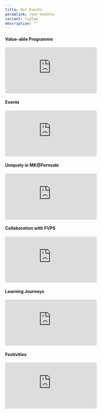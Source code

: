 ```yaml
---
title: Our Events
permalink: /our-events/
variant: tiptap
description: ""
---
```

<h4>Value-able Programme</h4>
<div class="iframe-wrapper">
<iframe allowfullscreen="true" frameborder="0" src="https://docs.google.com/presentation/d/e/2PACX-1vTCAzLG5rNJ1pGd6ufeDvS1l4xGBHIbkzU1ZuUowzqoIKYsh4ZWhoI7LSqniRatDGjNZqHgdugDP5Fx/embed?start=true&amp;loop=true&amp;delayms=3000"></iframe>
</div>
<h4>Events </h4>
<div class="iframe-wrapper">
<iframe allowfullscreen="true" frameborder="0" src="https://docs.google.com/presentation/d/e/2PACX-1vQ-TC42euyLENUHhKY_TsJmvX7ft17rYoHduwomILukduV5TmA_cSFD5-48lpZ49Ew15l0MKbf89YPa/embed?start=true&amp;loop=true&amp;delayms=3000"></iframe>
</div>
<h4>Uniquely in MK@Fernvale</h4>
<div class="iframe-wrapper">
<iframe allowfullscreen="true" frameborder="0" src="https://docs.google.com/presentation/d/e/2PACX-1vSZOgKZ0f56OdEAgB5X-HAFwv5jpXePW7MBrluHwo5nTCII_xyd7m-JQYu4vEAHFcm3s3RplKqVHBmh/embed?start=true&amp;loop=true&amp;delayms=3000"></iframe>
</div>
<h4>Collaboration with FVPS</h4>
<div class="iframe-wrapper">
<iframe allowfullscreen="true" frameborder="0" src="https://docs.google.com/presentation/d/e/2PACX-1vQVQ1O4JMOPfmHfgKiuCFd6aecW3-Gio84Egw6WZ61YF6x3JAy-zZ_sg89Wk-aWg4yufmOaccrPC8CG/embed?start=true&amp;loop=true&amp;delayms=3000"></iframe>
</div>
<h4>Learning Journeys</h4>
<div class="iframe-wrapper">
<iframe allowfullscreen="true" frameborder="0" src="https://docs.google.com/presentation/d/e/2PACX-1vQCyvGnHa2p4phDrzpWl1tuz4lkuYGVYQxsmDVF8ABOCXs4NMUnMlDEBb-dYVWAxD4tsvZwhCjakO5b/embed?start=true&amp;loop=true&amp;delayms=3000"></iframe>
</div>
<h4>Festivities</h4>
<div class="iframe-wrapper">
<iframe allowfullscreen="true" frameborder="0" src="https://docs.google.com/presentation/d/e/2PACX-1vQJ0kDx3grQg-wLBDy1m6dEierAbKWidddBLYIu090F07myFoGMJtj9WBvgaUBHDU_qUouTpvZ3cptp/embed?start=true&amp;loop=true&amp;delayms=3000"></iframe>
</div>
<p></p>